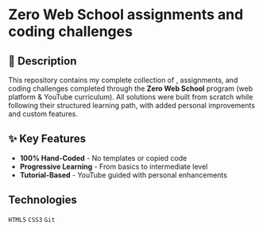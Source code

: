 # Zero Web School assignments and coding challenges 

## 📝 Description  
This repository contains my complete collection of , assignments, and coding challenges completed through the **Zero Web School** program (web platform & YouTube curriculum). All solutions were built from scratch while following their structured learning path, with added personal improvements and custom features.

## ✨ Key Features  
-  **100% Hand-Coded** - No templates or copied code  
- **Progressive Learning** - From basics to intermediate level  
-  **Tutorial-Based** - YouTube guided with personal enhancements  

##  Technologies  
`HTML5` `CSS3`  `Git`  
